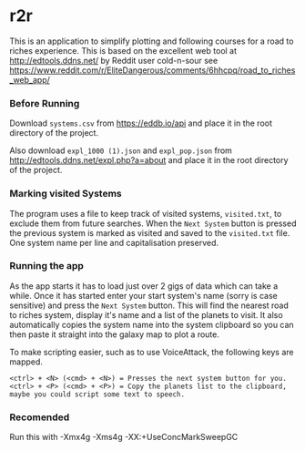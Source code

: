 # r2r
This is an application to simplify plotting and following courses for a road to riches experience.
This is based on the excellent web tool at http://edtools.ddns.net/ by Reddit user cold-n-sour see
 https://www.reddit.com/r/EliteDangerous/comments/6hhcpq/road_to_riches_web_app/ 

### Before Running
Download `systems.csv` from https://eddb.io/api and place it in the root directory
of the project.

Also download `expl_1000 (1).json` and `expl_pop.json` from http://edtools.ddns.net/expl.php?a=about 
and place it in the root directory of the project.

### Marking visited Systems
The program uses a file to keep track of visited systems, `visited.txt`, to exclude them from future searches.
When the `Next System` button is pressed the previous system is marked as visited and saved 
to the `visited.txt` file.
One system name per line and capitalisation preserved.

### Running the app
As the app starts it has to load just over 2 gigs of data which can take a while. 
Once it has started enter your start system's name (sorry is case sensitive) and press the 
`Next System` button. This will find the nearest road to riches system, display it's name
 and a list of the planets to visit. It also automatically copies the system name into the 
 system clipboard so you can then paste it straight into the galaxy map to plot a route.
 
 To make scripting easier, such as to use VoiceAttack, the following keys are mapped.
 ```
 <ctrl> + <N> (<cmd> + <N>) = Presses the next system button for you.
 <ctrl> + <P> (<cmd> + <P>) = Copy the planets list to the clipboard, maybe you could script some text to speech. 
```
### Recomended
Run this with -Xmx4g -Xms4g -XX:+UseConcMarkSweepGC 

